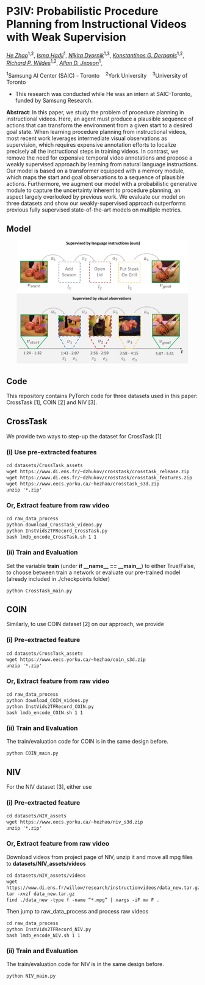 # P3IV: Probabilistic Procedure Planning from Instructional Videos with Weak Supervision

*[He Zhao](https://joehezhao.github.io/)*<sup>1,2</sup>, 
*[Isma Hadji](http://www.cse.yorku.ca/~hadjisma/)*<sup>1</sup>, 
*[Nikita Dvornik](https://thoth.inrialpes.fr/people/mdvornik/)*<sup>1,3</sup>, 
*[Konstantinos G. Derpanis](https://www.cs.ryerson.ca/kosta/)*<sup>1,2</sup>, 
*[Richard P. Wildes](http://www.cse.yorku.ca/~wildes/)*<sup>1,2</sup>, 
*[Allan D. Jepson](https://www.cs.toronto.edu/~jepson/)*<sup>1</sup>,

<sup>1</sup>Samsung AI Center (SAIC) - Toronto &nbsp;&nbsp;
<sup>2</sup>York University &nbsp;&nbsp;
<sup>3</sup>University of Toronto &nbsp;&nbsp;
* This research was conducted while He was an intern at SAIC-Toronto, funded by Samsung Research.

**Abstract**: In this paper, we study the problem of procedure planning in instructional videos. Here, an agent must produce a plausible sequence of actions that can transform the environment from a given start to a desired goal state. When learning procedure planning from instructional videos, most recent work leverages intermediate visual observations as supervision, which requires expensive annotation efforts to localize precisely all the instructional steps in training videos. In contrast, we remove the need for expensive temporal video annotations and propose a weakly supervised approach by learning from natural language instructions. Our model is based on a transformer equipped with a memory module, which maps the start and goal observations to a sequence of plausible actions. Furthermore, we augment our model with a probabilistic generative module to capture the uncertainty inherent to procedure planning, an aspect largely overlooked by previous work. We evaluate our model on three datasets and show our weakly-supervised approach outperforms previous fully supervised state-of-the-art models on multiple metrics.

## Model
<div align="center">
<img src="img/cvpr_pic1.jpg" width=450px></img>
</div>

## Code
This repository contains PyTorch code for three datasets used in this paper: CrossTask [1], COIN [2] and NIV [3].

## CrossTask
We provide two ways to step-up the dataset for CrossTask [1]
### (i) Use pre-extracted features
```
cd datasets/CrossTask_assets
wget https://www.di.ens.fr/~dzhukov/crosstask/crosstask_release.zip
wget https://www.di.ens.fr/~dzhukov/crosstask/crosstask_features.zip
wget https://www.eecs.yorku.ca/~hezhao/crosstask_s3d.zip
unzip '*.zip'
```
### Or, Extract feature from raw video
```
cd raw_data_process
python download_CrossTask_videos.py
python InstVids2TFRecord_CrossTask.py
bash lmdb_encode_CrossTask.sh 1 1
```
### (ii) Train and Evaluation
Set the variable **train** (under **if \_\_name\_\_ == \_\_main\_\_**) to either True/False, to choose between train a network or evaluate our pre-trained model (already included in ./checkpoints folder)
```
python CrossTask_main.py
```

## COIN
Similarly, to use COIN dataset [2] on our approach, we provide
### (i) Pre-extracted feature
```
cd datasets/CrossTask_assets
wget https://www.eecs.yorku.ca/~hezhao/coin_s3d.zip
unzip '*.zip'
```
### Or, Extract feature from raw video
```
cd raw_data_process
python download_COIN_videos.py
python InstVids2TFRecord_COIN.py
bash lmdb_encode_COIN.sh 1 1
```
### (ii) Train and Evaluation
The train/evaluation code for COIN is in the same design before.
```
python COIN_main.py
```

## NIV
For the NIV dataset [3], either use
### (i) Pre-extracted feature
```
cd datasets/NIV_assets
wget https://www.eecs.yorku.ca/~hezhao/niv_s3d.zip
unzip '*.zip'
```
### Or, Extract feature from raw video
Download videos from project page of NIV, unzip it and move all mpg files to **datasets/NIV_assets/videos**
```
cd datasets/NIV_assets/videos
wget https://www.di.ens.fr/willow/research/instructionvideos/data_new.tar.gz
tar -xvzf data_new.tar.gz
find ./data_new -type f -name “*.mpg” | xargs -iF mv F .
```
Then jump to raw_data_process and process raw videos
```
cd raw_data_process
python InstVids2TFRecord_NIV.py
bash lmdb_encode_NIV.sh 1 1
```
### (ii) Train and Evaluation
The train/evaluation code for NIV is in the same design before.
```
python NIV_main.py
```
